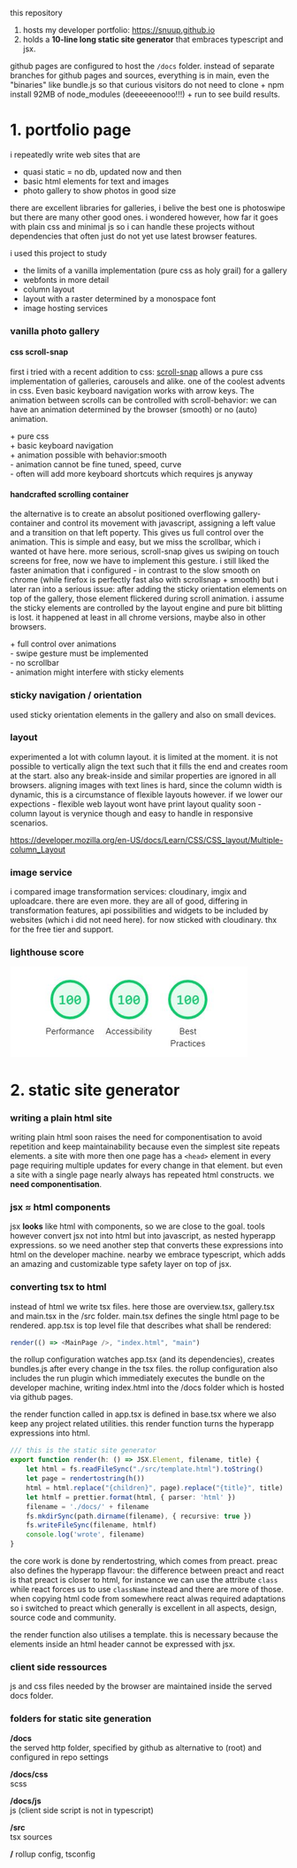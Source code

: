 this repository

1. hosts my developer portfolio: https://snuup.github.io
2. holds a **10-line long static site generator** that embraces typescript and jsx.

github pages are configured to host the `/docs` folder.
instead of separate branches for github pages and sources, everything is in main, even the "binaries" like bundle.js so that curious visitors do not need to clone + npm install 92MB of node_modules (deeeeeenooo!!!) + run to see build results.


# 1. portfolio page

i repeatedly write web sites that are

- quasi static = no db, updated now and then
- basic html elements for text and images
- photo gallery to show photos in good size

there are excellent libraries for galleries, i belive the best one is photoswipe but there are many other good ones. i wondered however, how far it goes with plain css and minimal js so i can handle these projects without dependencies that often just do not yet use latest browser features.

i used this project to study

- the limits of a vanilla implementation (pure css as holy grail) for a gallery
- webfonts in more detail
- column layout
- layout with a raster determined by a monospace font
- image hosting services

### vanilla photo gallery

#### css scroll-snap
first i tried with a recent addition to css: [scroll-snap](https://developer.mozilla.org/en-US/docs/Web/CSS/CSS_Scroll_Snap) allows a pure css implementation of galleries, carousels and alike. one of the coolest advents in css.
Even basic keyboard navigation works with arrow keys. The animation between scrolls can be controlled with scroll-behavior:
we can have an animation determined by the browser (smooth) or no (auto) animation.

\+ pure css<br/>
\+ basic keyboard navigation<br/>
\+ animation possible with behavior:smooth<br/>
\- animation cannot be fine tuned, speed, curve<br/>
\- often will add more keyboard shortcuts which requires js anyway<br/>

#### handcrafted scrolling container
the alternative is to create an absolut positioned overflowing gallery-container and control its movement with
javascript, assigning a left value and a transition on that left poperty. This gives us full control over the animation.
This is simple and easy, but we miss the scrollbar, which i wanted ot have here. more serious,
scroll-snap gives us swiping on touch screens for free, now we have to implement this gesture. i still liked
the faster animation that i configured - in contrast to the slow smooth on chrome (while firefox is perfectly fast also with scrollsnap + smooth)
but i later ran into a serious issue: after adding the sticky orientation elements on top of the gallery, those element flickered during
scroll animation. i assume the sticky elements are controlled by the layout engine and pure bit blitting is lost. it happened at least in all chrome versions, maybe also in other browsers.

\+ full control over animations<br/>
\- swipe gesture must be implemented<br/>
\- no scrollbar<br/>
\- animation might interfere with sticky elements<br/>


### sticky navigation / orientation

used sticky orientation elements in the gallery and also on small devices.


### layout

experimented a lot with column layout. it is limited at the moment. it is not possible to vertically align the text such that it fills the end and creates room at the start. also any break-inside and similar properties are ignored in all browsers. aligning images with text lines is hard, since the column width is dynamic, this is a circumstance of flexible layouts however. if we lower our expections - flexible web layout wont have print layout quality soon - column layout is verynice though and easy to handle in responsive scenarios.

https://developer.mozilla.org/en-US/docs/Learn/CSS/CSS_layout/Multiple-column_Layout


### image service

i compared image transformation services: cloudinary, imgix and uploadcare. there are even more.
they are all of good, differing in transformation features, api possibilities and widgets to be included by websites (which i did not need here).
for now sticked with cloudinary. thx for the free tier and support.

### lighthouse score

![lighthouse score](lighthouse.jpg)


# 2. static site generator

### writing a plain html site
writing plain html soon raises the need for componentisation to avoid repetition and keep maintainability because
even the simplest site repeats elements. a site with more then one page has a `<head>` element in every page requiring multiple updates
for every change in that element. but even a site with a single page nearly always has repeated html constructs. we **need componentisation**.

### jsx ≈ html components
jsx **looks** like html with components, so we are close to the goal. tools however convert jsx not into html but into javascript, as nested hyperapp expressions.
so we need another step that converts these expressions into html on the developer machine. nearby we embrace typescript, which
adds an amazing and customizable type safety layer on top of jsx.

### converting tsx to html
instead of html we write tsx files. here those are overview.tsx, gallery.tsx and main.tsx in the /src folder.
main.tsx defines the single html page to be rendered. app.tsx is top level file that describes what shall be rendered:

```typescript
render(() => <MainPage />, "index.html", "main")
```

the rollup configuration watches app.tsx (and its dependencies), creates bundles.js after every change in the tsx files.
the rollup configuration also includes the run plugin which immediately executes the bundle on the developer machine,
writing index.html into the /docs folder which is hosted via github pages.

the render function called in app.tsx is defined in base.tsx where we also keep any project related utilities. this render function turns the hyperapp expressions into html.

```typescript
/// this is the static site generator
export function render(h: () => JSX.Element, filename, title) {
    let html = fs.readFileSync("./src/template.html").toString()
    let page = rendertostring(h())
    html = html.replace("{children}", page).replace("{title}", title)
    let htmlf = prettier.format(html, { parser: 'html' })
    filename = './docs/' + filename
    fs.mkdirSync(path.dirname(filename), { recursive: true })
    fs.writeFileSync(filename, htmlf)
    console.log('wrote', filename)
}
```

the core work is done by rendertostring, which comes from preact. preac also defines the hyperapp flavour: the difference between preact and react is that preact is closer to html, for instance we can use the attribute `class` while react forces us to use `className` instead and there are more of those. when copying html code from somewhere react alwas required adaptations so i switched to preact which generally is excellent in all aspects, design, source code and community.

the render function also utilises a template. this is necessary because the elements inside an html header cannot be expressed with jsx.

### client side ressources
js and css files needed by the browser are maintained inside the served docs folder.


### folders for static site generation

**/docs**<br/>
the served http folder, specified by github as alternative to (root) and configured in repo settings

**/docs/css**<br/>
scss

**/docs/js**<br/>
js (client side script is not in typescript)

**/src**<br/>
tsx sources

**/**
rollup config, tsconfig
 
